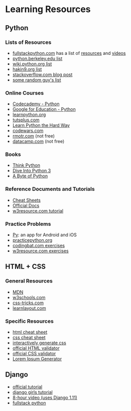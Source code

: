

# Learning Resources

## Python

### Lists of Resources

- [fullstackpython.com](https://www.fullstackpython.com/table-of-contents.html) has a list of [resources](https://www.fullstackpython.com/best-python-resources.html) and [videos](https://www.fullstackpython.com/best-python-videos.html)
- [python.berkeley.edu list](http://python.berkeley.edu/resources/)
- [wiki.python.org list](https://wiki.python.org/moin/BeginnersGuide/Programmers)
- [hakin9.org list](https://hakin9.org/list-of-free-python-resources/)
- [stackoverflow.com blog post](https://stackoverflow.blog/2017/09/12/best-resources-learning-python-every-developer/)
- [some random guy's list](https://github.com/adrianmoisey/learn-python)


### Online Courses

- [Codecademy - Python](https://www.codecademy.com/learn/learn-python)
- [Google for Education - Python](https://developers.google.com/edu/python/)
- [learnpython.org](https://www.learnpython.org)
- [tutsplus.com](https://code.tutsplus.com/articles/the-best-way-to-learn-python--net-26288)
- [Learn Python the Hard Way](https://learnpythonthehardway.org/book/)
- [codewars.com](https://www.codewars.com/?language=python)
- [rmotr.com](https://rmotr.com/) (not free)
- [datacamp.com](https://www.datacamp.com/) (not free)

### Books

- [Think Python](http://greenteapress.com/thinkpython/html/index.html)
- [Dive Into Python 3](http://www.diveintopython3.net/)
- [A Byte of Python](https://python.swaroopch.com/)

### Reference Documents and Tutorials

- [Cheat Sheets](https://ehmatthes.github.io/pcc/cheatsheets/README.html)
- [Official Docs](https://docs.python.org/3/)
- [w3resource.com tutorial](https://www.w3resource.com/python/python-tutorial.php)

### Practice Problems

- [Py](https://www.downloadpy.com/): an app for Android and iOS
- [practicepython.org](http://www.practicepython.org/)
- [codingbat.com exercises](http://codingbat.com/python)
- [w3resource.com exercises](http://www.w3resource.com/python-exercises/)



## HTML + CSS

### General Resources

- [MDN](https://developer.mozilla.org/en-US/)
- [w3schools.com](https://www.w3schools.com/)
- [css-tricks.com](https://css-tricks.com/guides/)
- [learnlayout.com](http://learnlayout.com/)

### Specific Resources

- [html cheat sheet](http://www.simplehtmlguide.com/cheatsheet.php)
- [css cheat sheet](https://www.smashingmagazine.com/wp-content/uploads/images/css3-cheat-sheet/css3-cheat-sheet.pdf)
- [interactively generate css](http://htmlcheatsheet.com/css/)
- [official HTML validator](https://validator.w3.org/)
- [official CSS validator](https://jigsaw.w3.org/css-validator/)
- [Lorem Ipsum Generator](https://www.lipsum.com/)



## Django

- [official tutorial](https://docs.djangoproject.com/en/2.0/intro/tutorial01/)
- [django girls tutorial](https://tutorial.djangogirls.org/en/)
- [8-hour video (uses Django 1.11)](https://www.youtube.com/watch?v=yDv5FIAeyoY)
- [fullstack python](https://www.fullstackpython.com/django.html)


